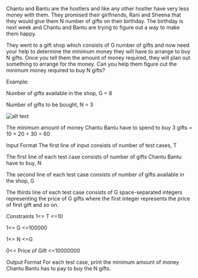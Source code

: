 Chantu and Bantu are the hostlers and like any other hostler have very less money with them. They promised their girlfriends, Rani and Sheena that they would give them N number of gifts on their birthday. The birthday is next week and Chantu and Bantu are trying to figure out a way to make them happy.


They went to a gift shop which consists of G number of gifts and now need your help to determine the minimum money they will have to arrange to buy N gifts. Once you tell them the amount of money required, they will plan out something to arrange for the money. Can you help them figure out the minimum money required to buy N gifts?


Example:

Number of gifts available in the shop, G = 8

Number of gifts to be bought, N = 3


![alt text](https://lh5.googleusercontent.com/d9eLyGV-OvFM2PoZ6eHzHtHYXRAJgI3psWVQ5IqYkEY3dZ_U-LW77mEdCgE5W5bE2OqUnMO9kq22d9hGKegd0pYRQJO8faEr_Ha7cxZLJPOy1hvVOLkvuQ0m4xd1iSWNnvpDyrQ
)

The minimum amount of money Chantu Bantu have to spend to buy 3 gifts = 10 + 20 + 30 = 60


Input Format
The first line of input consists of number of test cases, T

The first line of each test case consists of number of gifts Chantu Bantu have to buy, N

The second line of each test case consists of number of gifts available in the shop, G

The thirds line of each test case consists of G space-separated integers representing the price of G gifts where the first integer represents the price of first gift and so on.


Constraints
1<= T <=10

1<= G <=100000

1<= N <=G

0<= Price of Gift <=10000000


Output Format
For each test case, print the minimum amount of money Chantu Bantu has to pay to buy the N gifts.